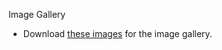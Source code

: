 Image Gallery
+ Download [these images](https://dl.dropboxusercontent.com/u/22170073/site/week3_imageGallery.zip) for the image gallery. 
